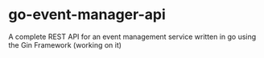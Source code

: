 # go-event-manager-api
A complete REST API for an event management service written in go using the Gin Framework (working on it)
